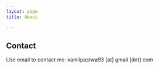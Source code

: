 ```yaml
---
layout: page 
title: About

---
```


## Contact

Use email to contact me:
kamilpastwa93 [at] gmail [dot] com
